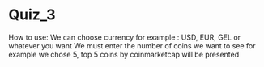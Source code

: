 # Quiz_3
How to use:
We can choose currency for example : USD, EUR, GEL or whatever you want
We must enter the number of coins we want to see for example we chose 5, top 5 coins by coinmarketcap will be presented
